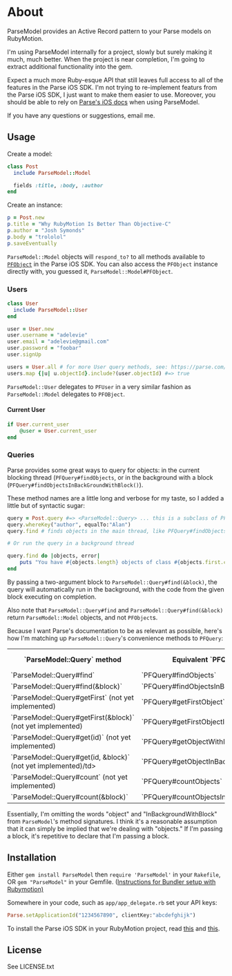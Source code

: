 # About

ParseModel provides an Active Record pattern to your Parse models on RubyMotion.

I'm using ParseModel internally for a project, slowly but surely making it much, much better. When the project is near completion, I'm going to extract additional functionality into the gem.

Expect a much more Ruby-esque API that still leaves full access to all of the features in the Parse iOS SDK. I'm not trying to re-implement featurs from the Parse iOS SDK, I just want to make them easier to use. Moreover, you should be able to rely on [Parse's iOS docs](https://parse.com/docs/ios/api/) when using ParseModel.

If you have any questions or suggestions, email me.

## Usage

Create a model:

```ruby
class Post
  include ParseModel::Model

  fields :title, :body, :author
end
```

Create an instance:

```ruby
p = Post.new
p.title = "Why RubyMotion Is Better Than Objective-C"
p.author = "Josh Symonds"
p.body = "trololol"
p.saveEventually
```

`ParseModel::Model` objects will `respond_to?` to all methods available to [`PFObject`](https://parse.com/docs/ios/api/Classes/PFObject.html) in the Parse iOS SDK. You can also access the `PFObject` instance directly with, you guessed it, `ParseModel::Model#PFObject`.

### Users

```ruby
class User
  include ParseModel::User
end

user = User.new
user.username = "adelevie"
user.email = "adelevie@gmail.com"
user.password = "foobar"
user.signUp

users = User.all # for more User query methods, see: https://parse.com/questions/why-does-querying-for-a-user-create-a-second-user-class 
users.map {|u| u.objectId}.include?(user.objectId) #=> true
```

`ParseModel::User` delegates to `PFUser` in a very similar fashion as `ParseModel::Model` delegates to `PFOBject`.

#### Current User

```ruby
if User.current_user
	@user = User.current_user
end
```

### Queries

Parse provides some great ways to query for objects: in the current blocking thread (`PFQuery#findObjects`, or in the background with a block (`PFQuery#findObjectsInBackGroundWithBlock()`).

These method names are a little long and verbose for my taste, so I added a little but of syntactic sugar:

```ruby
query = Post.query #=> <ParseModel::Query> ... this is a subclass of PFQuery
query.whereKey("author", equalTo:"Alan")
query.find # finds objects in the main thread, like PFQuery#findObjects

# Or run the query in a background thread

query.find do |objects, error|
	puts "You have #{objects.length} objects of class #{objects.first.class}."
end
```

By passing a two-argument block to `ParseModel::Query#find(&block)`, the query will automatically run in the background, with the code from the given block executing on completion.

Also note that `ParseModel::Query#find` and `ParseModel::Query#find(&block)` return `ParseModel::Model` objects, and not `PFObject`s.

Because I want Parse's documentation to be as relevant as possible, here's how I'm matching up `ParseModel::Query`'s convenience methods to `PFQuery`:

<table>
	<tr>
		<th>`ParseModel::Query` method</th>
		<th>Equivalent `PFQuery` method</th>
		<th>Parse Documentation</th>
	</tr>
	<tr>
		<td>`ParseModel::Query#find`</td>
		<td>`PFQuery#findObjects`</td>
		<td><a href='https://parse.com/docs/ios/api/Classes/PFQuery.html#//api/name/findObjects'>here</a></td>
	</tr>
	<tr>
		<td>`ParseModel::Query#find(&block)`</td>
		<td>`PFQuery#findObjectsInBackgroundWithBlock`</td>
		<td><a href='https://parse.com/docs/ios/api/Classes/PFQuery.html#//api/name/countObjectsInBackgroundWithBlock:'>here</a></td>
	</tr>
	<tr>
		<td>`ParseModel::Query#getFirst` (not yet implemented)</td>
		<td>`PFQuery#getFirstObject`</td>
		<td><a href='https://parse.com/docs/ios/api/Classes/PFQuery.html#//api/name/getFirstObject'>here</a></td>
	</tr>
	<tr>
		<td>`ParseModel::Query#getFirst(&block)` (not yet implemented)</td>
		<td>`PFQuery#getFirstObjectInBackgroundWithBlock`</td>
		<td><a href='https://parse.com/docs/ios/api/Classes/PFQuery.html#//api/name/getFirstObjectInBackgroundWithBlock:'>here</a></td>
	</tr>
	<tr>
		<td>`ParseModel::Query#get(id)` (not yet implemented)</td>
		<td>`PFQuery#getObjectWithId`</td>
		<td><a href='https://parse.com/docs/ios/api/Classes/PFQuery.html#//api/name/getFirstObject'>here</a></td>
	</tr>
	<tr>
		<td>`ParseModel::Query#get(id, &block)` (not yet implemented)/td>
		<td>`PFQuery#getObjectInBackgroundWithId:block:`</td>
		<td><a href='https://parse.com/docs/ios/api/Classes/PFQuery.html#//api/name/getFirstObjectInBackgroundWithBlock:'>here</a></td>
	</tr>
	<tr>
		<td>`ParseModel::Query#count` (not yet implemented)</td>
		<td>`PFQuery#countObjects`</td>
		<td><a href='https://parse.com/docs/ios/api/Classes/PFQuery.html#//api/name/countObjects'>here</a></td>
	</tr>
	<tr>
		<td>`ParseModel::Query#count(&block)`</td>
		<td>`PFQuery#countObjectsInBackgroundWithBlock`</td>
		<td><a href='https://parse.com/docs/ios/api/Classes/PFQuery.html#//api/name/countObjectsInBackgroundWithBlock'>here</a>:</td>
	</tr>
</table>

Essentially, I'm omitting the words "object" and "InBackgroundWithBlock" from `ParseModel`'s method signatures. I think it's a reasonable assumption that it can simply be implied that we're dealing with "objects." If I'm passing a block, it's repetitive to declare that I'm passing a block.

## Installation

Either `gem install ParseModel` then `require 'ParseModel'` in your `Rakefile`, OR
`gem "ParseModel"` in your Gemfile. ([Instructions for Bundler setup with Rubymotion)](http://thunderboltlabs.com/posts/using-bundler-with-rubymotion)

Somewhere in your code, such as `app/app_delegate.rb` set your API keys:

```ruby
Parse.setApplicationId("1234567890", clientKey:"abcdefghijk")
```

To install the Parse iOS SDK in your RubyMotion project, read [this](http://www.rubymotion.com/developer-center/guides/project-management/#_using_3rd_party_libraries) and  [this](http://stackoverflow.com/a/10453895/94154).

## License

See LICENSE.txt